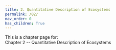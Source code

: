 ```yaml
---
title: 2. Quantitative Description of Ecosystems
permalink: /02/
nav_order: 0
has_children: True
---
```


This is a chapter page for:  
Chapter 2 -- Quantitative Description of Ecosystems